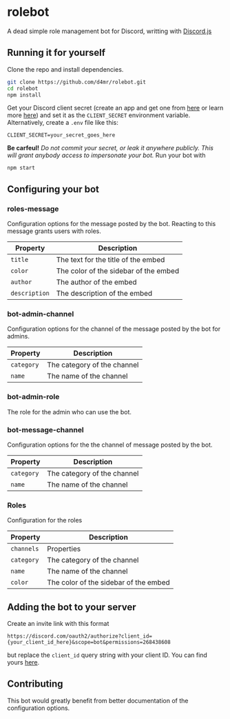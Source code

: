 # rolebot
A dead simple role management bot for Discord, writting with [Discord.js](https://discord.js.org/)

## Running it for yourself
Clone the repo and install dependencies.

```bash
git clone https://github.com/d4mr/rolebot.git
cd rolebot
npm install
```

Get your Discord client secret (create an app and get one from [here](https://discord.com/developers/applications) or learn more [here](https://discord.com/developers/docs/intro)) and set it as the `CLIENT_SECRET` environment variable. Alternatively, create a `.env` file like this:
```TXT:.env
CLIENT_SECRET=your_secret_goes_here
```
**Be carfeul!** *Do not commit your secret, or leak it anywhere publicly. This will grant anybody access to impersonate your bot.*
Run your bot with
```
npm start
```

## Configuring your bot

### roles-message

Configuration options for the message posted by the bot. Reacting to this message grants users with roles.

| Property | Description |
|--------  | --------------- |
| `title`   | The text for the title of the embed |
| `color`    | The color of the sidebar of the embed |
| `author`   | The author of the embed |
| `description` | The description of the embed |

### bot-admin-channel

Configuration options for the channel of the message posted by the bot for admins.

| Property | Description |
|--------  | --------------- |
| `category` | The category of the channel |
| `name`     | The name of the channel |

### bot-admin-role

The role for the admin who can use the bot.

### bot-message-channel

Configuration options for the the channel of message posted by the bot.

| Property | Description |
|--------  | --------------- |
| `category` | The category of the channel |
| `name`     | The name of the channel |

### Roles

Configuration for the roles

| Property | Description |
|--------  | --------------- |
| `channels` | Properties |
| `category` | The category of the channel |
| `name`     | The name of the channel |
| `color`    | The color of the sidebar of the embed |

## Adding the bot to your server
Create an invite link with this format 
```
https://discord.com/oauth2/authorize?client_id={your_client_id_here}&scope=bot&permissions=268438608
```
but replace the `client_id` query string with your client ID. You can find yours [here](https://discord.com/developers/applications).

## Contributing
This bot would greatly benefit from better documentation of the configuration options.
